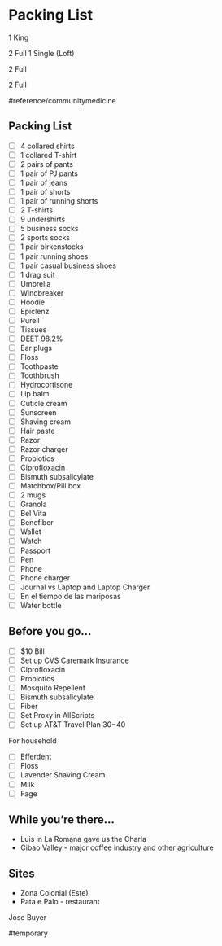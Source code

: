 # Packing List
1 King

2 Full
1 Single (Loft)

2 Full

2 Full

#reference/communitymedicine

## Packing List
- [ ] 4 collared shirts
- [ ] 1 collared T-shirt
- [ ] 2 pairs of pants
- [ ] 1 pair of PJ pants
- [ ] 1 pair of jeans
- [ ] 1 pair of shorts
- [ ] 1 pair of running shorts
- [ ] 2 T-shirts
- [ ] 9 undershirts
- [ ] 5 business socks
- [ ] 2 sports socks
- [ ] 1 pair birkenstocks
- [ ] 1 pair running shoes
- [ ] 1 pair casual business shoes
- [ ] 1 drag suit
- [ ] Umbrella
- [ ] Windbreaker
- [ ] Hoodie
- [ ] Epiclenz 
- [ ] Purell
- [ ] Tissues
- [ ] DEET 98.2%
- [ ] Ear plugs
- [ ] Floss
- [ ] Toothpaste
- [ ] Toothbrush
- [ ] Hydrocortisone 
- [ ] Lip balm
- [ ] Cuticle cream
- [ ] Sunscreen
- [ ] Shaving cream
- [ ] Hair paste
- [ ] Razor
- [ ] Razor charger
- [ ] Probiotics
- [ ] Ciprofloxacin
- [ ] Bismuth subsalicylate
- [ ] Matchbox/Pill box
- [ ] 2 mugs
- [ ] Granola
- [ ] Bel Vita
- [ ] Benefiber
- [ ] Wallet
- [ ] Watch
- [ ] Passport
- [ ] Pen
- [ ] Phone
- [ ] Phone charger
- [ ] Journal vs Laptop and Laptop Charger
- [ ] En el tiempo de las mariposas
- [ ] Water bottle

## Before you go… 
- [ ] $10 Bill
- [ ] Set up CVS Caremark Insurance
- [ ] Ciprofloxacin
- [ ] Probiotics
- [ ] Mosquito Repellent
- [ ] Bismuth subsalicylate
- [ ] Fiber
- [ ] Set Proxy in AllScripts
- [ ] Set up AT&T Travel Plan $30-$40

For household

- [ ] Efferdent
- [ ] Floss
- [ ] Lavender Shaving Cream
- [ ] Milk
- [ ] Fage

## While you’re there…
* Luis in La Romana gave us the Charla
* Cibao Valley - major coffee industry and other agriculture

## Sites
* Zona Colonial (Este)
* Pata e Palo - restaurant

Jose
Buyer

#temporary